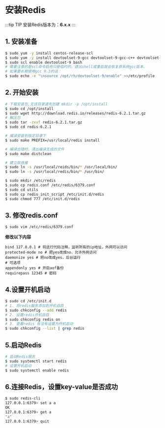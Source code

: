 # 安装Redis

:::tip TIP
安装Redis版本为：**6.x.x**
:::

## 1. 安装准备

```bash
$ sudo yum -y install centos-release-scl
$ sudo yum -y install devtoolset-9-gcc devtoolset-9-gcc-c++ devtoolset-9-binutils
$ sudo scl enable devtoolset-9 bash
# 需要注意的是scl命令启用只是临时的，退出shell或重启就会恢复原系统gcc版本。
# 如果要长期使用gcc 9.3的话：
$ sudo echo -e "\nsource /opt/rh/devtoolset-9/enable" >>/etc/profile
```

## 2. 开始安装

```bash
# 下载安装包,无该目录请先创建 mkdir -p /opt/install
$ sudo cd /opt/install
$ sudo wget http://download.redis.io/releases/redis-6.2.1.tar.gz
# 解压包
$ sudo tar -zxvf redis-6.2.1.tar.gz
$ sudo cd redis-6.2.1

# 编译安装到指定目录下
$ sudo make PREFIX=/usr/local/redis install

# 编译出错时，清出编译生成的文件
$ sudo make distclean

# 建立软连接 
$ sudo ln -s /usr/local/reids/bin/* /usr/local/bin/
$ sudo ln -s /usr/local/redis/bin/* /usr/bin/

$ sudo mkdir /etc/redis
$ sudo cp redis.conf /etc/redis/6379.conf
$ sudo cd utils
$ sudo cp redis_init_script /etc/init.d/redis
$ sudo chmod 777 /etc/init.d/redis
```

## 3. 修改redis.conf

```bash
$ sudo vim /etc/redis/6379.conf
```

**修改以下内容**

```
bind 127.0.0.1 # 将这行代码注释，监听所有的ip地址，外网可以访问
protected-mode no # 把yes改成no，允许外网访问
daemonize yes # 把no改成yes，后台运行
# 可选项
appendonly yes # 开启aof备份
requirepass 12345 # 密码
```

## 4.设置开机启动

```bash
$ sudo cd /etc/init.d
# 1. 将redis服务添加到开机自启
$ sudo chkconfig --add redis
# 2. 设置redis开机自启
$ sudo chkconfig redis on
# 3. 查看redis 有没有设置为开机启动
$ sudo chkconfig --list | grep redis
```

## 5.启动Redis

```bash
# 启动Redis服务
$ sudo systemctl start redis
# 设置开机启动
$ sudo systemctl enable redis
```

## 6.连接Redis，设置key-value是否成功

```bash
$ sudo redis-cli
127.0.0.1:6379> set a a
OK
127.0.0.1:6379> get a
"a"
127.0.0.1:6379> quit
```

